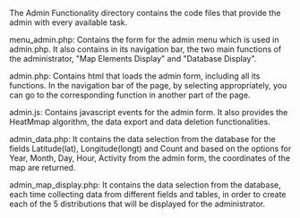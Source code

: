 The Admin Functionality directory contains the code files that provide the admin with every available task.

menu_admin.php: Contains the form for the admin menu which is used in admin.php. It also contains in its navigation bar, the two main functions of the administrator, "Map Elements Display" and "Database Display".

admin.php: Contains html that loads the admin form, including all its functions. In the navigation bar of the page, by selecting appropriately, you can go to the corresponding function in another part of the page. 
 
admin.js: Contains javascript events for the admin form. It also provides the HeatMmap algorithm, the data export and data deletion functionalities.

admin_data.php: It contains the data selection from the database for the fields Latitude(lat), Longitude(longt) and Count and based on the options for Year, Month, Day, Hour, Activity from the admin form, the coordinates of the map are returned.

admin_map_display.php: It contains the data selection from the database, each time collecting data from different fields and tables, in order to create each of the 5 distributions that will be displayed for the administrator.   

